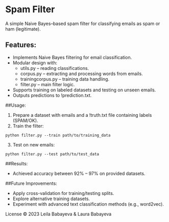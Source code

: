 # Spam Filter

A simple Naive Bayes–based spam filter for classifying emails as spam or ham (legitimate).

## Features:
- Implements Naive Bayes filtering for email classification.
- Modular design with:
    - utils.py – reading classifications.
    - corpus.py – extracting and processing words from emails.
    - trainingcorpus.py – training data handling.
    - filter.py – main filter logic.
- Supports training on labeled datasets and testing on unseen emails.
- Outputs predictions to !prediction.txt.

##Usage:
1. Prepare a dataset with emails and a !truth.txt file containing labels (SPAM/OK).
2. Train the filter:
```
python filter.py --train path/to/training_data
```
3. Test on new emails:
```
python filter.py --test path/to/test_data
```

##Results:
- Achieved accuracy between 92% – 97% on provided datasets.

##Future Improvements:
- Apply cross-validation for training/testing splits.
- Explore alternative training datasets.
- Experiment with advanced text classification methods (e.g., word2vec).

License
© 2023 Leila Babayeva & Laura Babayeva
